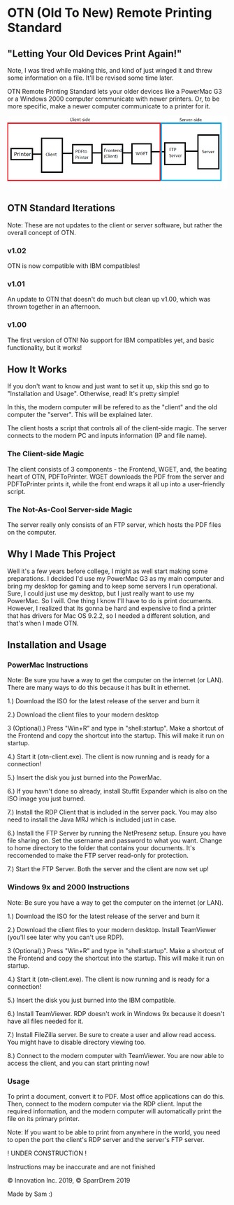 # OTN (Old To New) Remote Printing Standard
## "Letting Your Old Devices Print Again!"

Note, I was tired while making this, and kind of just winged it and threw some information on a file. It'll be revised some time later.

OTN Remote Printing Standard lets your older devices like a PowerMac G3 or a Windows 2000 computer communicate with newer printers. Or, to be more specific, make a newer computer communicate to a printer for it.

<img src="map.png" alt="An Image Of The Network Map For OTN">

## OTN Standard Iterations
Note: These are not updates to the client or server software, but rather the overall concept of OTN.

### v1.02
OTN is now compatible with IBM compatibles!

### v1.01
An update to OTN that doesn't do much but clean up v1.00, which was thrown together in an afternoon.

### v1.00
The first version of OTN! No support for IBM compatibles yet, and basic functionality, but it works!

## How It Works
If you don't want to know and just want to set it up, skip this snd go to "Installation and Usage". Otherwise, read! It's pretty simple!

In this, the modern computer will be refered to as the "client" and the old computer the "server". This will be explained later.

The client hosts a script that controls all of the client-side magic. The server connects to the modern PC and inputs information (IP and file name).

### The Client-side Magic
The client consists of 3 components - the Frontend, WGET, and, the beating heart of OTN, PDFToPrinter. WGET downloads the PDF from the server and PDFToPrinter prints it, while the front end wraps it all up into a user-friendly script.

### The Not-As-Cool Server-side Magic
The server really only consists of an FTP server, which hosts the PDF files on the computer.

## Why I Made This Project
Well it's a few years before college, I might as well start making some preparations. I decided I'd use my PowerMac G3 as my main computer and bring my desktop for gaming and to keep some servers I run operational. Sure, I could just use my desktop, but I just really want to use my PowerMac. So I will. One thing I know I'll have to do is print documents. However, I realized that its gonna be hard and expensive to find a printer that has drivers for Mac OS 9.2.2, so I needed a different solution, and that's when I made OTN.

## Installation and Usage
### PowerMac Instructions
Note: Be sure you have a way to get the computer on the internet (or LAN). There are many ways to do this because it has built in ethernet.

1.) Download the ISO for the latest release of the server and burn it

2.) Download the client files to your modern desktop

3 (Optional).) Press "Win+R" and type in "shell:startup". Make a shortcut of the Frontend and copy the shortcut into the startup. This will make it run on startup.

4.) Start it (otn-client.exe). The client is now running and is ready for a connection!

5.) Insert the disk you just burned into the PowerMac.

6.) If you havn't done so already, install Stuffit Expander which is also on the ISO image you just burned.

7.) Install the RDP Client that is included in the server pack. You may also need to install the Java MRJ which is included just in case.

6.) Install the FTP Server by running the NetPresenz setup. Ensure you have file sharing on. Set the username and password to what you want. Change to home directory to the folder that contains your documents. It's reccomended to make the FTP server read-only for protection.

7.) Start the FTP Server. Both the server and the client are now set up!

### Windows 9x and 2000 Instructions
Note: Be sure you have a way to get the computer on the internet (or LAN).

1.) Download the ISO for the latest release of the server and burn it

2.) Download the client files to your modern desktop. Install TeamViewer (you'll see later why you can't use RDP).

3 (Optional).) Press "Win+R" and type in "shell:startup". Make a shortcut of the Frontend and copy the shortcut into the startup. This will make it run on startup.

4.) Start it (otn-client.exe). The client is now running and is ready for a connection!

5.) Insert the disk you just burned into the IBM compatible.

6.) Install TeamViewer. RDP doesn't work in Windows 9x because it doesn't have all files needed for it.

7.) Install FileZilla server. Be sure to create a user and allow read access. You might have to disable directory viewing too.

8.) Connect to the modern computer with TeamViewer. You are now able to access the client, and you can start printing now!

### Usage
To print a document, convert it to PDF. Most office applications can do this. Then, connect to the modern computer via the RDP client. Input the required information, and the modern computer will automatically print the file on its primary printer.

Note: If you want to be able to print from anywhere in the world, you need to open the port the client's RDP server and the server's FTP server.

! UNDER CONSTRUCTION !

Instructions may be inaccurate and are not finished

&copy; Innovation Inc. 2019, &copy; SparrDrem 2019

Made by Sam :)
